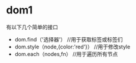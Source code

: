 # dom1
有以下几个简单的接口

* dom.find（'选择器'） //用于获取标签或标签们
* dom.style（node,{color:'red'}） //用于修改style
* dom.each（nodes,fn） //用于遍历所有节点
